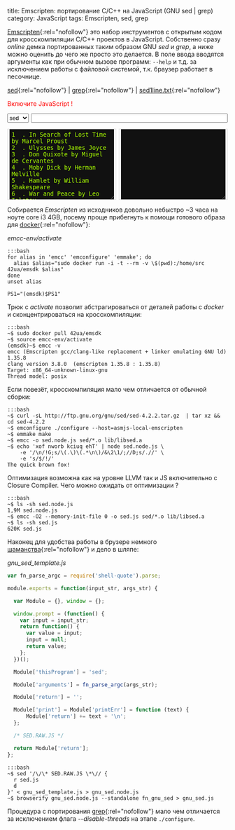 title: Emscripten: портирование C/C++ на JavaScript (GNU sed | grep)
category: JavaScript
tags: Emscripten, sed, grep


[Emscripten](http://kripken.github.io/emscripten-site/docs/compiling/Building-Projects.html){:rel="nofollow"} это набор инструментов с открытым кодом для кросскомпиляции C/C++ проектов в JavaScript. Собственно сразу *online* демка портированных таким образом GNU *sed* и *grep*, а ниже можно оценить до чего же просто это делается. В поле ввода вводятся аргументы как при обычном вызове программ: ```--help``` и т.д. за исключением работы с файловой системой, т.к. браузер работает в песочнице.

[sed](http://www.panix.com/~elflord/unix/sed.html){:rel="nofollow"} | [grep](http://www.panix.com/~elflord/unix/grep.html){:rel="nofollow"} | [sed1line.txt](http://sed.sourceforge.net/sed1line.txt){:rel="nofollow"}

<noscript><span style="color:red;">Включите JavaScript ! </span></noscript>
<script type="text/javascript" src="{attach}gnu_sed.js"></script>
<script type="text/javascript" src="{attach}gnu_grep.js"></script>

<script type="text/javascript">
(function() {

  var parseId, 
      sed_default_input = "-e 's/Fyodor \\(Dostoyevsky\\)/F. \\1/' -e 'n;d'",
      grep_default_input = "--text 'Dostoyevsky\\|Tolstoy'";

  function id(i) {
      return document.getElementById(i);
  }
  function parse(delay) {
      if (parseId) {
          window.clearTimeout(parseId);
      }

      parseId = window.setTimeout(function () {
        var input = id("text-input").value;
        var args = id("current-exec-args").value;
        var exec = id("current-exec").value;
        var output = window[exec](input, args);
        id("out-result").value = output.replace(/\n$/, "");
      }, delay || 555);
  }
  window.onload = function () {
      var update = function() { parse(); };
      id("text-input").onkeyup = update;
      id("current-exec").onchange = function() {
        id("current-exec-args").value = 
          id("current-exec").value === 'fn_gnu_sed'
            ? sed_default_input
            : grep_default_input;
        update(); 
      };
      id("current-exec-args").onkeyup = update;
      id("current-exec-args").value = sed_default_input;
      parse();
  };
})();
</script>

<!-- http://stackoverflow.com/q/5825861/ -->
<p style="display: flex;">
<select id="current-exec" style="margin-right:5px;">
    <option value="fn_gnu_sed">sed</option>
    <option value="fn_gnu_grep">grep</option>
</select>
<input id="current-exec-args" type="text" style="flex: 1;">
</p>

<div>
<!-- http://www.freeformatter.com/html-escape.html -->
<div style="width:49%; border:1px solid #ddd; float:left;">
  <textarea rows="10" id="text-input" autocomplete="off"
    style="width:97%; margin:auto; color: #AAFF00; background-color: #111111; border: none; overflow:auto; padding: 5px; display: block;">1  . In Search of Lost Time by Marcel Proust 
2  . Ulysses by James Joyce
3  . Don Quixote by Miguel de Cervantes
4  . Moby Dick by Herman Melville
5  . Hamlet by William Shakespeare
6  . War and Peace by Leo Tolstoy
7  . The Odyssey by Homer
8  . The Great Gatsby by F. Scott Fitzgerald
9  . The Divine Comedy by Dante Alighieri 
10 . Madame Bovary by Gustave Flaubert
11 . The Brothers Karamazov by Fyodor Dostoyevsky
12 . One Hundred Years of Solitude by Gabriel Garcia Marquez
13 . The Adventures of Huckleberry Finn by Mark Twain
14 . The Iliad by Homer
15 . Lolita by Vladimir Nabokov
16 . Anna Karenina by Leo Tolstoy
17 . Crime and Punishment by Fyodor Dostoyevsky
18 . Alice's Adventures in Wonderland by Lewis Carroll
19 . The Sound and the Fury by William Faulkner
20 . Pride and Prejudice by Jane Austen
21 . The Catcher in the Rye by J. D. Salinger
22 . Wuthering Heights by Emily Brontë
23 . Nineteen Eighty Four by George Orwell
24 . Heart of Darkness by Joseph Conrad
25 . To the Lighthouse by Virginia Woolf
26 . Absalom, Absalom! by William Faulkner
27 . Middlemarch by George Eliot
28 . The Trial by Franz Kafka
29 . One Thousand and One Nights by India/Iran/Iraq/Egypt
30 . The Stories of Anton Chekhov by Anton Chekhov
31 . The Red and the Black by Stendhal
32 . Gulliver's Travels by Jonathan Swift
33 . Catch-22 by Joseph Heller
34 . The Grapes of Wrath by John Steinbeck
35 . Invisible Man by Ralph Ellison
36 . The Stranger by Albert Camus
37 . Great Expectations by Charles Dickens
38 . The Aeneid by Virgil
39 . David Copperfield by Charles Dickens
40 . Mrs. Dalloway by Virginia Woolf
41 . Beloved by Toni Morrison
42 . The Canterbury Tales by Geoffrey Chaucer
43 . Collected Fiction by Jorge Luis Borges
44 . Leaves of Grass by Walt Whitman
45 . Candide by Voltaire
46 . Jane Eyre by Charlotte Brontë
47 . As I Lay Dying by William Faulkner
48 . The Sun Also Rises by Ernest Hemingway
49 . The Complete Stories of Franz Kafka by Franz Kafka
50 . Tristram Shandy by Laurence Sterne
51 . A Portrait of the Artist as a Young Man by James Joyce
52 . The Portrait of a Lady by Henry James
53 . Oedipus the King by Sophocles
54 . Les Misérables by Victor Hugo
55 . To Kill a Mockingbird by Harper Lee
56 . Paradise Lost by John Milton
57 . The Complete Tales and Poems of Edgar Allan Poe by Edgar Allan Poe
58 . Pale Fire by Vladimir Nabokov
59 . A Passage to India by E.M. Forster
60 . The Idiot by Fyodor Dostoyevsky
61 . The Scarlet Letter by Nathaniel Hawthorne
62 . Antigone by Sophocles
63 . Faust by Johann Wolfgang von Goethe
64 . The Magic Mountain by Thomas Mann
65 . Dead Souls by Nikolai Gogol
66 . The Metamorphosis by Franz Kafka
67 . Midnight's Children by Salman Rushdie
68 . Emma by Jane Austen
69 . For Whom the Bell Tolls by Ernest Hemingway
70 . Frankenstein by Mary Shelley
71 . Journey to the End of The Night by Louis-Ferdinand Céline
72 . Oresteia by Aeschylus
73 . The Old Man and the Sea by Ernest Hemingway
74 . Vanity Fair by William Makepeace Thackeray
75 . The Complete Stories of Flannery O'Connor by Flannery O'Connor
76 . Under the Volcano by Malcolm Lowry
77 . Gargantua and Pantagruel by Francois Rabelais
78 . Tom Jones by Henry Fielding
79 . Fairy Tales and Stories by Hans Christian Anderson
80 . Things Fall Apart by Chinua Achebe
81 . The Flowers of Evil by Charles Baudelaire
82 . Brave New World by Aldous Huxley
83 . The Tin Drum by Günter Grass
84 . The Good Soldier by Ford Madox Ford
85 . A Farewell to Arms by Ernest Hemingway
86 . The Possessed by Fyodor Dostoevsky
87 . Poems of Emily Dickinson by Emily Dickinson
88 . On the Road by Jack Kerouac
89 . The Master and Margarita by Mikhail Bulgakov
90 . The Castle by Franz Kafka
91 . Father Goriot by Honoré de Balzac
92 . Stories of Ernest Hemingway by Ernest Hemingway
93 . Robinson Crusoe by Daniel Defoe
94 . Collected Poems of W. B. Yeats by W. B. Yeats
95 . The Charterhouse of Parma by Stendhal
96 . The Tale of Genji by Murasaki Shikibu
97 . Oedipus at Colonus by Sophocles
98 . Fathers and Sons by Ivan Turgenev
99 . Metamorphoses by Ovid</textarea>
</div>
<div style="width:49%; border:1px solid #ddd; float:right;">
  <textarea rows="10" id="out-result" autocomplete="off"
    style="width:97%; margin:auto; color: #EE00AA; background-color: #111111; border: none; overflow:auto; padding: 5px; display: block;" readonly></textarea>
</div>
<div style="clear:both;"></div>
</div>

Собирается *Emscripten* из исходников довольно небыстро ~3 часа на ноуте core i3 4GB, посему проще прибегнуть к помощи готового образа для [docker](http://docs.docker.com/engine/installation/ubuntulinux/){:rel="nofollow"}:

*emcc-env/activate*

    :::bash
    for alias in 'emcc' 'emconfigure' 'emmake'; do
      alias $alias="sudo docker run -i -t --rm -v \$(pwd):/home/src 42ua/emsdk $alias"
    done
    unset alias

    PS1="(emsdk)$PS1"

Трюк с *activate* позволит абстрагироваться от деталей работы с *docker* и сконцентрироваться на кросскомпиляции:

    :::bash
    ~$ sudo docker pull 42ua/emsdk
    ~$ source emcc-env/activate
    (emsdk)~$ emcc -v
    emcc (Emscripten gcc/clang-like replacement + linker emulating GNU ld) 1.35.8
    clang version 3.8.0  (emscripten 1.35.8 : 1.35.8)
    Target: x86_64-unknown-linux-gnu
    Thread model: posix

Если повезёт, кросскомпиляция мало чем отличается от обычной сборки:

    :::bash
    ~$ curl -sL http://ftp.gnu.org/gnu/sed/sed-4.2.2.tar.gz  | tar xz && cd sed-4.2.2
    ~$ emconfigure ./configure --host=asmjs-local-emscripten
    ~$ emmake make
    ~$ emcc -o sed.node.js sed/*.o lib/libsed.a
    ~$ echo 'xof nworb kciuq ehT' | node sed.node.js \
        -e '/\n/!G;s/\(.\)\(.*\n\)/&\2\1/;//D;s/.//' \
        -e 's/$/!/'
    The quick brown fox!

Оптимизация возможна как на уровне LLVM так и JS включительно с Closure Compiler. Чего можно ожидать от оптимизации ?

    :::bash
    ~$ ls -sh sed.node.js
    1,9M sed.node.js
    ~$ emcc -O2 --memory-init-file 0 -o sed.js sed/*.o lib/libsed.a
    ~$ ls -sh sed.js
    620K sed.js

Наконец для удобства работы в брузере немного [шаманства](http://mozakai.blogspot.com/2012/03/howto-port-cc-library-to-javascript.html){:rel="nofollow"} и дело в шляпе:

*gnu_sed_template.js*

```js
var fn_parse_argc = require('shell-quote').parse;

module.exports = function(input_str, args_str) {

  var Module = {}, window = {};

  window.prompt = (function() {
    var input = input_str;
    return function() {
      var value = input;
      input = null;
      return value;
    };
  })();

  Module['thisProgram'] = 'sed';

  Module['arguments'] = fn_parse_argc(args_str);

  Module['return'] = '';

  Module['print'] = Module['printErr'] = function (text) {
      Module['return'] += text + '\n';
  };

  /* SED.RAW.JS */

  return Module['return'];
};
```

    :::bash
    ~$ sed '/\/\* SED.RAW.JS \*\// {
      r sed.js
      d
    }' < gnu_sed_template.js > gnu_sed.node.js
    ~$ browserify gnu_sed.node.js --standalone fn_gnu_sed > gnu_sed.js

Процедура с портирования [grep](http://ftp.gnu.org/gnu/grep/grep-2.22.tar.xz){:rel="nofollow"} мало чем отличается за исключением флага *--disable-threads* на этапе ```./configure```.
